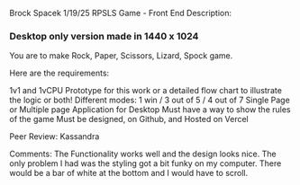 Brock Spacek 
1/19/25
RPSLS Game - Front End
Description: 

### Desktop only version made in 1440 x 1024 
You are to make Rock, Paper, Scissors, Lizard, Spock game.

Here are the requirements:

1v1 and 1vCPU
Prototype for this work or a detailed flow chart to illustrate the logic or both!
Different modes: 1 win / 3 out of 5 / 4 out of 7
Single Page or Multiple page Application for Desktop
Must have a way to show the rules of the game
Must be designed, on Github, and Hosted on Vercel


Peer Review: Kassandra

Comments: The Functionality works well and the design looks nice. The only problem I had was the styling got a bit funky on my computer. There would be a bar of white at the bottom and I would have to scroll. 
